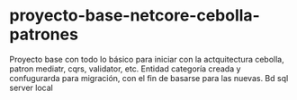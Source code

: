 # proyecto-base-netcore-cebolla-patrones
Proyecto base con todo lo básico para iniciar con la actquitectura cebolla, patron mediatr, cqrs, validator, etc.
Entidad categoría creada y confugurarda para migración, con el fin de basarse para las nuevas.
Bd sql server local

